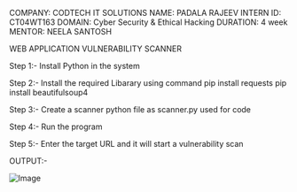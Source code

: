 COMPANY: CODTECH IT SOLUTIONS
NAME: PADALA RAJEEV
INTERN ID: CT04WT163
DOMAIN: Cyber Security & Ethical Hacking
DURATION: 4 week
MENTOR: NEELA SANTOSH


WEB APPLICATION VULNERABILITY SCANNER

Step 1:-
        Install Python in the system 

Step 2:-
        Install the required Libarary using command
            pip install requests
            pip install beautifulsoup4

Step 3:-
        Create a scanner python file as 
        scanner.py used for code

Step 4:-
        Run the program 
        
Step 5:-
        Enter the target URL and it will start a vulnerability scan

OUTPUT:-

![Image](https://github.com/user-attachments/assets/1cfe4fc1-2bcc-465b-86d3-0a8e762af461)